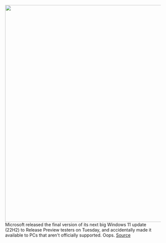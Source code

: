 <img src='https://cdn.vox-cdn.com/thumbor/_a-MfTkB3mhUQub2WCxZUAbIaOU=/0x0:1600x1000/1200x800/filters:focal(672x372:928x628)/cdn.vox-cdn.com/uploads/chorus_image/image/70958838/windows11stock.0.jpg' width='700px' /><br/>
Microsoft released the final version of its next big Windows 11 update (22H2) to Release Preview testers on Tuesday, and accidentally made it available to PCs that aren't officially supported. Oops.
<a href='https://www.theverge.com/2022/6/9/23160968/microsoft-windows-11-unsupported-pcs-22h2-update-release-accident'> Source <a/>